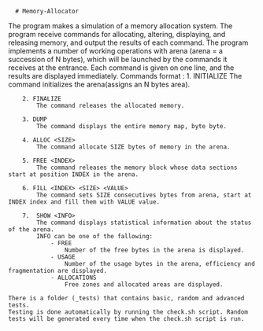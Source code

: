       # Memory-Allocator
  The program makes a simulation of a memory allocation system.
  The program receive commands for allocating, altering, displaying, and releasing memory, and output the results of each command.
  The program implements a number of working operations with arena (arena = a succession of N bytes), which will be launched by the commands it receives at the entrance. Each command is given on one line, and the results are displayed immediately.
  Commands format : 
  		1. INITIALIZE <N> 
			The command initializes the arena(assigns an N bytes area).

		2. FINALIZE
			The command releases the allocated memory.

		3. DUMP
			The command displays the entire memory map, byte byte.

		4. ALLOC <SIZE>
			The command allocate SIZE bytes of memory in the arena.

		5. FREE <INDEX>
			The command releases the memory block whose data sections start at position INDEX in the arena.

		6. FILL <INDEX> <SIZE> <VALUE> 
			The command sets SIZE consecutives bytes from arena, start at INDEX index and fill them with VALUE value.

		7.  SHOW <INFO>
			The command displays statistical information about the status of the arena.
			INFO can be one of the fallowing:
				- FREE
					Number of the free bytes in the arena is displayed.
				- USAGE
					Number of the usage bytes in the arena, efficiency and fragmentation are displayed.
				- ALLOCATIONS
					Free zones and allocated areas are displayed.

	There is a folder (_tests) that contains basic, random and advanced tests.
	Testing is done automatically by running the check.sh script. Random tests will be generated every time when the check.sh script is run.
